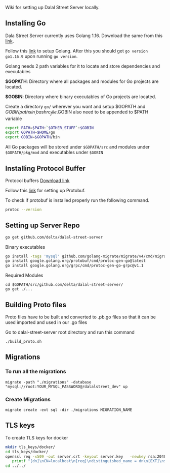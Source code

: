 Wiki for setting up Dalal Street Server locally.

## Installing Go

Dala Street Server currently uses Golang 1.16. Download the same from this [link](https://golang.org/dl/go1.16.9.linux-amd64.tar.gz).

Follow this [link](https://golang.org/doc/install) to setup Golang. After this you should get `go version go1.16.9` upon running `go version`.

Golang needs 2 path variables for it to locate and store dependencies and executables

__$GOPATH__: Directory where all packages and modules for Go projects are located. 

__$GOBIN__: Directory where binary executables of Go projects are located.

Create a directory `go/` wherever you want and setup $GOPATH and $GOBIN paths in _.bashrc_ file.$GOBIN also need to be appended to $PATH variable

``` bash
export PATH=$PATH:`$OTHER_STUFF`:$GOBIN
export GOPATH=$HOME/go
export GOBIN=$GOPATH/bin

```

All Go packages will be stored under `$GOPATH/src` and modules under `$GOPATH/pkg/mod` and executables under `$GOBIN`

## Installing Protocol Buffer 

Protocol buffers [Download link](https://github.com/google/protobuf/releases/download/v3.2.0rc2/protoc-3.2.0rc2-linux-x86_64.zip)

Follow this [link](https://grpc.io/docs/protoc-installation/#install-pre-compiled-binaries-any-os) for setting up Protobuf.

To check if protobuf is installed properly run the following command.

``` bash
protoc --version
```

## Setting up Server Repo

 
``` bash
go get github.com/delta/dalal-street-server
```

Binary executables
``` bash
go install -tags 'mysql' github.com/golang-migrate/migrate/v4/cmd/migrate@latest
go install google.golang.org/protobuf/cmd/protoc-gen-go@latest
go install google.golang.org/grpc/cmd/protoc-gen-go-grpc@v1.1
```

Required Modules
```
cd $GOPATH/src/github.com/delta/dalal-street-server/
go get ./...
```

## Building Proto files

Proto files have to be built and converted to .pb.go files so that it can be used imported and used in our .go files

Go to dalal-street-server root directory and run this command
```
./build_proto.sh
```

## Migrations

### To run all the migrations
```
migrate -path "./migrations" -database "mysql://root:YOUR_MYSQL_PASSWORD@/dalalstreet_dev" up
```

### Create Migrations
```
migrate create -ext sql -dir ./migrations MIGRATION_NAME
```

## TLS keys
To create TLS keys for docker
```bash
mkdir tls_keys/docker/
cd tls_keys/docker/
openssl req -x509 -out server.crt -keyout server.key   -newkey rsa:2048 -nodes -sha256   -subj '/CN=localhost' -extensions EXT -config <( \
   printf "[dn]\nCN=localhost\n[req]\ndistinguished_name = dn\n[EXT]\nsubjectAltName=DNS:localhost\nkeyUsage=digitalSignature\nextendedKeyUsage=serverAuth")
cd ../../

```